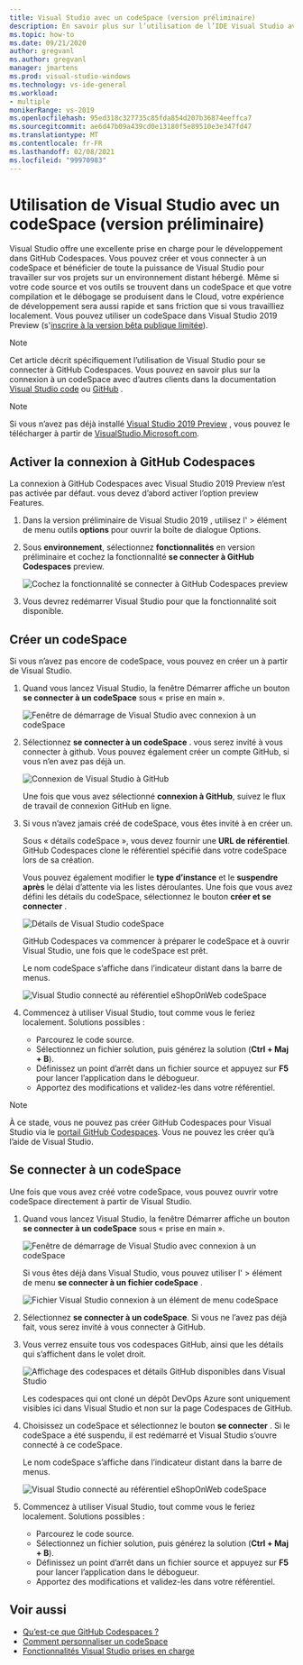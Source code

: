 ```yaml
---
title: Visual Studio avec un codeSpace (version préliminaire)
description: En savoir plus sur l’utilisation de l’IDE Visual Studio avec GitHub Codespaces pour le développement Windows.
ms.topic: how-to
ms.date: 09/21/2020
author: gregvanl
ms.author: gregvanl
manager: jmartens
ms.prod: visual-studio-windows
ms.technology: vs-ide-general
ms.workload:
- multiple
monikerRange: vs-2019
ms.openlocfilehash: 95ed318c327735c85fda854d207b36874eeffca7
ms.sourcegitcommit: ae6d47b09a439cd0e13180f5e89510e3e347fd47
ms.translationtype: MT
ms.contentlocale: fr-FR
ms.lasthandoff: 02/08/2021
ms.locfileid: "99970983"
---
```

# <a name="how-to-use-visual-studio-with-a-codespace-preview"></a>Utilisation de Visual Studio avec un codeSpace (version préliminaire)

Visual Studio offre une excellente prise en charge pour le développement dans GitHub Codespaces. Vous pouvez créer et vous connecter à un codeSpace et bénéficier de toute la puissance de Visual Studio pour travailler sur vos projets sur un environnement distant hébergé. Même si votre code source et vos outils se trouvent dans un codeSpace et que votre compilation et le débogage se produisent dans le Cloud, votre expérience de développement sera aussi rapide et sans friction que si vous travailliez localement. Vous pouvez utiliser un codeSpace dans Visual Studio 2019 Preview (s'[inscrire à la version bêta publique limitée](https://github.com/features/codespaces/signup-vs)).

> [!NOTE]
> Cet article décrit spécifiquement l’utilisation de Visual Studio pour se connecter à GitHub Codespaces. Vous pouvez en savoir plus sur la connexion à un codeSpace avec d’autres clients dans la documentation [Visual Studio code](https://docs.github.com/github/developing-online-with-codespaces/connecting-to-your-codespace-from-visual-studio-code) ou [GitHub](https://docs.github.com/github/developing-online-with-codespaces/developing-in-a-codespace) .

> [!NOTE]
> Si vous n’avez pas déjà installé [Visual Studio 2019 Preview](https://aka.ms/vspreview) , vous pouvez le télécharger à partir de [VisualStudio.Microsoft.com](https://aka.ms/vspreview).

## <a name="enable-connect-to-github-codespaces"></a>Activer la connexion à GitHub Codespaces

La connexion à GitHub Codespaces avec Visual Studio 2019 Preview n’est pas activée par défaut. vous devez d’abord activer l’option preview Features.

1. Dans la version préliminaire de Visual Studio 2019 , utilisez l'  >  élément de menu outils **options** pour ouvrir la boîte de dialogue Options.

2. Sous **environnement**, sélectionnez **fonctionnalités** en version préliminaire et cochez la fonctionnalité **se connecter à GitHub Codespaces** preview.

   ![Cochez la fonctionnalité se connecter à GitHub Codespaces preview](media/connect-to-github-codespaces-preview-feature.png)

3. Vous devrez redémarrer Visual Studio pour que la fonctionnalité soit disponible.

## <a name="create-a-codespace"></a>Créer un codeSpace

Si vous n’avez pas encore de codeSpace, vous pouvez en créer un à partir de Visual Studio.

1. Quand vous lancez Visual Studio, la fenêtre Démarrer affiche un bouton **se connecter à un codeSpace** sous « prise en main ».

   ![Fenêtre de démarrage de Visual Studio avec connexion à un codeSpace](media/visual-studio-start-window.png)

2. Sélectionnez **se connecter à un codeSpace** . vous serez invité à vous connecter à github. Vous pouvez également créer un compte GitHub, si vous n’en avez pas déjà un.

   ![Connexion de Visual Studio à GitHub](media/visual-studio-sign-in-to-github.png)

   Une fois que vous avez sélectionné **connexion à GitHub**, suivez le flux de travail de connexion GitHub en ligne.

3. Si vous n’avez jamais créé de codeSpace, vous êtes invité à en créer un.

   Sous « détails codeSpace », vous devez fournir une **URL de référentiel**. GitHub Codespaces clone le référentiel spécifié dans votre codeSpace lors de sa création.

   Vous pouvez également modifier le **type d’instance** et le **suspendre après** le délai d’attente via les listes déroulantes. Une fois que vous avez défini les détails du codeSpace, sélectionnez le bouton **créer et se connecter** .

   ![Détails de Visual Studio codeSpace](media/visual-studio-codespace-details.png)

   GitHub Codespaces va commencer à préparer le codeSpace et à ouvrir Visual Studio, une fois que le codeSpace est prêt.

   Le nom codeSpace s’affiche dans l’indicateur distant dans la barre de menus.

   ![Visual Studio connecté au référentiel eShopOnWeb codeSpace](media/visual-studio-eshoponweb-codespace.png)

4. Commencez à utiliser Visual Studio, tout comme vous le feriez localement. Solutions possibles :

   * Parcourez le code source.
   * Sélectionnez un fichier solution, puis générez la solution (**Ctrl + Maj + B**).
   * Définissez un point d’arrêt dans un fichier source et appuyez sur **F5** pour lancer l’application dans le débogueur.
   * Apportez des modifications et validez-les dans votre référentiel.   

> [!NOTE]
> À ce stade, vous ne pouvez pas créer GitHub Codespaces pour Visual Studio via le [portail GitHub Codespaces](https://github.com/codespaces). Vous ne pouvez les créer qu’à l’aide de Visual Studio.

## <a name="connect-to-a-codespace"></a>Se connecter à un codeSpace

Une fois que vous avez créé votre codeSpace, vous pouvez ouvrir votre codeSpace directement à partir de Visual Studio.

1. Quand vous lancez Visual Studio, la fenêtre Démarrer affiche un bouton **se connecter à un codeSpace** sous « prise en main ».

   ![Fenêtre de démarrage de Visual Studio avec connexion à un codeSpace](media/visual-studio-start-window.png)

   Si vous êtes déjà dans Visual Studio, vous pouvez utiliser l'   >  élément de menu **se connecter à un fichier codeSpace** .

   ![Fichier Visual Studio connexion à un élément de menu codeSpace](media/visual-studio-file-connect-to-codespace.png)

2. Sélectionnez **se connecter à un codeSpace**. Si vous ne l’avez pas déjà fait, vous serez invité à vous connecter à GitHub.

3. Vous verrez ensuite tous vos codespaces GitHub, ainsi que les détails qui s’affichent dans le volet droit.

   ![Affichage des codespaces et détails GitHub disponibles dans Visual Studio](media/visual-studio-connect-codespace.png)

   Les codespaces qui ont cloné un dépôt DevOps Azure sont uniquement visibles ici dans Visual Studio et non sur la page Codespaces de GitHub.

4. Choisissez un codeSpace et sélectionnez le bouton **se connecter** . Si le codeSpace a été suspendu, il est redémarré et Visual Studio s’ouvre connecté à ce codeSpace.

   Le nom codeSpace s’affiche dans l’indicateur distant dans la barre de menus.

   ![Visual Studio connecté au référentiel eShopOnWeb codeSpace](media/visual-studio-eshoponweb-codespace.png)

5. Commencez à utiliser Visual Studio, tout comme vous le feriez localement. Solutions possibles :

   * Parcourez le code source.
   * Sélectionnez un fichier solution, puis générez la solution (**Ctrl + Maj + B**).
   * Définissez un point d’arrêt dans un fichier source et appuyez sur **F5** pour lancer l’application dans le débogueur.
   * Apportez des modifications et validez-les dans votre référentiel.

<!-- TBD ## Suspend a codespace -->

<!-- TBD ## Disconnect from a codespace -->

## <a name="see-also"></a>Voir aussi

* [Qu’est-ce que GitHub Codespaces ?](codespaces-overview.md)
* [Comment personnaliser un codeSpace](customize-codespaces.md)
* [Fonctionnalités Visual Studio prises en charge](supported-features-codespaces.md)
